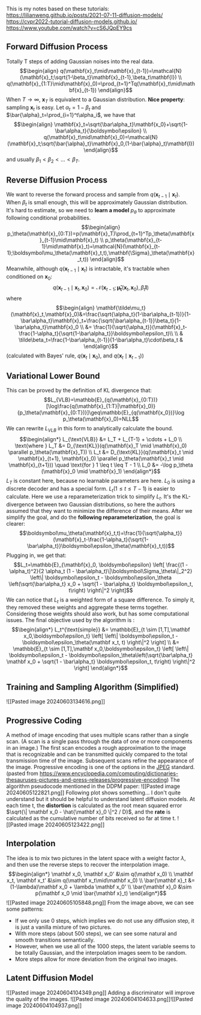 This is my notes based on these tutorials:
https://lilianweng.github.io/posts/2021-07-11-diffusion-models/
https://cvpr2022-tutorial-diffusion-models.github.io/
https://www.youtube.com/watch?v=cS6JQpEY9cs
## Forward Diffusion Process
Totally T steps of adding Gaussian noises into the real data.
$$\begin{align}
q(\mathbf{x}_t\mid\mathbf{x}_{t-1})=\mathcal{N}(\mathbf{x}_t;\sqrt{1-\beta_t}\mathbf{x}_{t-1},\beta_t\mathbf{I}) \\
q(\mathbf{x}_{1:T}\mid\mathbf{x}_0)=\prod_{t=1}^Tq(\mathbf{x}_t\mid\mathbf{x}_{t-1})
\end{align}$$
When $T\rightarrow\infty$, $\mathbf{x}_T$ is equivalent to a Gaussian distribution.
**Nice property**: sampling $\mathbf{x}_t$ is easy. Let $\alpha_t=1-\beta_t$ and $\bar{\alpha}_t=\prod_{i=1}^t\alpha_i$, we have that$$\begin{align}
\mathbf{x}_t=\sqrt{\bar\alpha_t}\mathbf{x_0}+\sqrt{1-\bar\alpha_t}{\boldsymbol\epsilon} \\
q(\mathbf{x}_t\mid\mathbf{x}_0)=\mathcal{N}(\mathbf{x}_t;\sqrt{\bar{\alpha}_t}\mathbf{x}_0,(1-\bar{\alpha}_t)\mathbf{I})
\end{align}$$ and usually $\beta_1<\beta_2<\ldots<\beta_T$.

## Reverse Diffusion Process
We want to reverse the forward process and sample from $q(\mathbf{x}_{t-1}\mid\mathbf{x}_t)$. When $\beta_t$ is small enough, this will be approximately Gaussian distribution.
It's hard to estimate, so we need to **learn a model** $p_\theta$ to approximate following conditional probabilities. $$\begin{align}
p_\theta(\mathbf{x}_{0:T})=p(\mathbf{x}_T)\prod_{t=1}^Tp_\theta(\mathbf{x}_{t-1}\mid\mathbf{x}_t) \\ 
p_\theta(\mathbf{x}_{t-1}\mid\mathbf{x}_t)=\mathcal{N}(\mathbf{x}_{t-1};\boldsymbol\mu_\theta(\mathbf{x}_t,t),\mathbf{\Sigma}_\theta(\mathbf{x}_t,t))
\end{align}$$
Meanwhile, although $q(\mathbf{x}_{t-1}\mid\mathbf{x}_t)$ is intractable, it's tractable when conditioned on $\mathbf{x}_0$:
$$q(\mathbf{x}_{t-1}\mid\mathbf{x}_t,\mathbf{x}_0)=\mathcal{N}(\mathbf{x}_{t-1};\boldsymbol{\tilde\mu_t}(\mathbf{x}_t,\mathbf{x}_0),\tilde\beta_t\mathbf{I})$$
where $$\begin{align}
\mathbf{\tilde\mu_t}(\mathbf{x}_t,\mathbf{x}_0)&=\frac{\sqrt{\alpha_t}(1-\bar\alpha_{t-1})}{1-\bar\alpha_t}\mathbf{x}_t+\frac{\sqrt{\bar\alpha_{t-1}}\beta_t}{1-\bar\alpha_t}\mathbf{x}_0 \\
&= \frac{1}{\sqrt{\alpha_t}}(\mathbf{x}_t-\frac{1-\alpha_t}{\sqrt{1-\bar\alpha_t}}\boldsymbol\epsilon_t)\\
\\
& \tilde\beta_t=\frac{1-\bar\alpha_{t-1}}{1-\bar\alpha_t}\cdot\beta_t &
\end{align}$$ (calculated with Bayes' rule, $q(\mathbf{x}_t\mid\mathbf{x}_0)$, and $q(\mathbf{x}_t\mid\mathbf{x}_{t-1})$)

## Variational Lower Bound
This can be proved by the definition of KL divergence that:
$$L_{VLB}=\mathbb{E}_{q(\mathbf{x}_{0:T})}[\log\frac{q(\mathbf{x}_{1:T}|\mathbf{x}_0)}{p_\theta(\mathbf{x}_{0:T})}]\geq\mathbb{E}_{q(\mathbf{x_0})}\log p_\theta(\mathbf{x}_0)=NLL$$
We can rewrite $L_{VLB}$ in this form to analytically calculate the bound.
$$\begin{align*} L_{\text{VLB}} &= L_T + L_{T-1} + \cdots + L_0 \\ \text{where } L_T &= D_{\text{KL}}(q(\mathbf{x}_T \mid \mathbf{x}_0) \parallel p_\theta(\mathbf{x}_T)) \\ L_t &= D_{\text{KL}}(q(\mathbf{x}_t \mid \mathbf{x}_{t+1}, \mathbf{x}_0) \parallel p_\theta(\mathbf{x}_t \mid \mathbf{x}_{t+1})) \quad \text{for } 1 \leq t \leq T - 1 \\ L_0 &= -\log p_\theta (\mathbf{x}_0 \mid \mathbf{x}_1) \end{align*}$$
$L_T$ is constant here, because no learnable parameters are here. $L_0$ is using a discrete decoder and has a special form. $L_t (1 \leq t \leq T - 1)$ is easier to calculate.
Here we use a reparameterization trick to simplify $L_t$. It's the KL-divergence between two Gaussian distributions, so here the authors assumed that they want to minimize the difference of their means. After we simplify the goal, and do the **following reparameterization**, the goal is clearer:
$$\boldsymbol\mu_\theta(\mathbf{x}_t,t)=\frac{1}{\sqrt{\alpha_t}}(\mathbf{x}_t-\frac{1-\alpha_t}{\sqrt{1-\bar\alpha_t}}\boldsymbol\epsilon_\theta(\mathbf{x}_t,t))$$
Plugging in, we get that:
$$L_t=\mathbb{E}_{\mathbf{x}_0, \boldsymbol\epsilon} \left[ \frac{(1 - \alpha_t)^2}{2 \alpha_t (1 - \bar\alpha_t)\|\boldsymbol\Sigma_\theta\|_2^2} \left\| \boldsymbol\epsilon_t - \boldsymbol\epsilon_\theta \left(\sqrt{\bar\alpha_t} x_0 + \sqrt{1 - \bar\alpha_t} \boldsymbol\epsilon_t, t\right) \right\|^2 \right]$$
We can notice that $L_t$ is a weighted form of a square difference. To simply it, they removed these weights and aggregate these terms together. Considering those weights should also work, but has some computational issues.
The final objective used by the algorithm is :$$\begin{align*} L_t^{\text{simple}} &= \mathbb{E}_{t \sim [1,T],\mathbf x_0,\boldsymbol\epsilon_t} \left[ \left\| \boldsymbol\epsilon_t - \boldsymbol\epsilon_\theta(\mathbf x_t, t) \right\|^2 \right] \\ &= \mathbb{E}_{t \sim [1,T],\mathbf x_0,\boldsymbol\epsilon_t} \left[ \left\| \boldsymbol\epsilon_t - \boldsymbol\epsilon_\theta\left(\sqrt{\bar\alpha_t} \mathbf x_0 + \sqrt{1 - \bar\alpha_t} \boldsymbol\epsilon_t, t\right) \right\|^2 \right] \end{align*}$$
## Training and Sampling Algorithm (Simplified)
![[Pasted image 20240603134616.png]]
## Progressive Coding
A method of image encoding that uses multiple scans rather than a single scan. (A scan is a single pass through the data of one or more components in an image.) The first scan encodes a rough approximation to the image that is recognizable and can be transmitted quickly compared to the total transmission time of the image. Subsequent scans refine the appearance of the image. Progressive encoding is one of the options in the [JPEG](https://www.encyclopedia.com/science-and-technology/computers-and-electrical-engineering/computers-and-computing/jpeg#1O11JPEG) standard. (pasted from https://www.encyclopedia.com/computing/dictionaries-thesauruses-pictures-and-press-releases/progressive-encoding)
The algorithm pseudocode mentioned in the DDPM paper:
![[Pasted image 20240605122821.png]]
Following plot shows something... I don't quite understand but it should be helpful to understand latent diffusion models. 
At each time t, the **distortion** is calculated as the root mean squared error $\sqrt{\| \mathbf x_0 - \hat{\mathbf x}_0 \|^2 / D}$, and the **rate** is calculated as the cumulative number of bits received so far at time t.
![[Pasted image 20240605123422.png]]

## Interpolation
The idea is to mix two pictures in the latent space with a weight factor $\lambda$, and then use the reverse steps to recover the interpolation image.
$$\begin{align*}
\mathbf x_0, \mathbf x_0' &\sim q(\mathbf x_0) \\
\mathbf x_t, \mathbf x_t' &\sim q(\mathbf x_t\mid\mathbf x_0) \\
\bar{\mathbf x}_t &= (1-\lambda)\mathbf x_0 + \lambda \mathbf x_0' \\
\bar{\mathbf x}_0 &\sim p(\mathbf x_0 \mid \bar{\mathbf x}_t)
\end{align*}$$
![[Pasted image 20240605105848.png]]
From the image above, we can see some patterns:
- If we only use 0 steps, which implies we do not use any diffusion step, it is just a vanilla mixture of two pictures. 
- With more steps (about 500 steps), we can see some natural and smooth transitions semantically. 
- However, when we use all of the 1000 steps, the latent variable seems to be totally Gaussian, and the interpolation images seem to be random. 
- More steps allow for more deviation from the original two images.
## Latent Diffusion Model
![[Pasted image 20240604104349.png]]
Adding a discriminator will improve the quality of the images.
![[Pasted image 20240604104633.png]]![[Pasted image 20240604104937.png]]